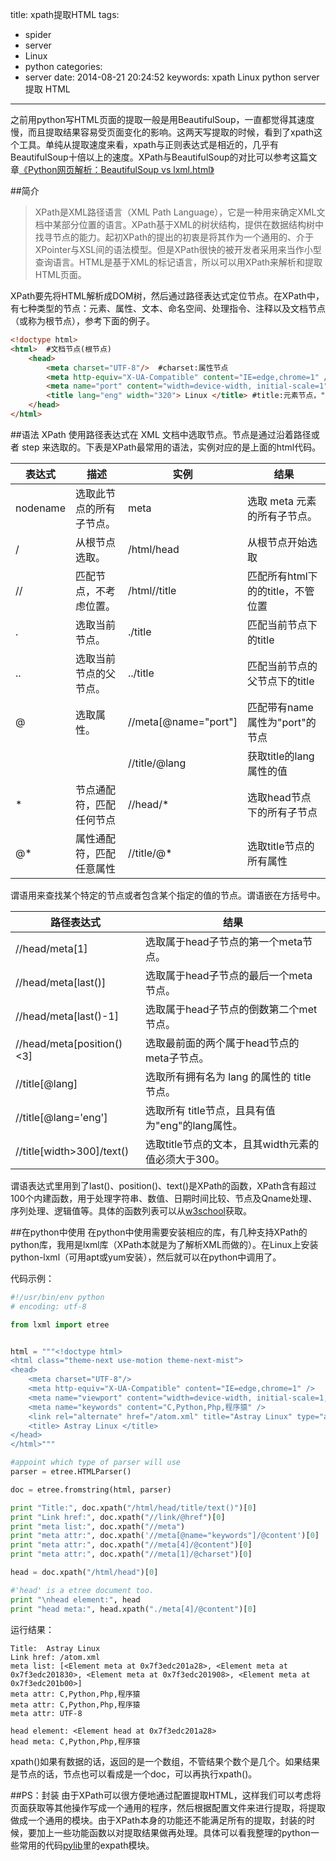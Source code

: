 title: xpath提取HTML
tags:
  - spider
  - server
  - Linux
  - python
categories:
  - server
date: 2014-08-21 20:24:52
keywords: xpath Linux python server 提取 HTML

-----

之前用python写HTML页面的提取一般是用BeautifulSoup，一直都觉得其速度慢，而且提取结果容易受页面变化的影响。这两天写提取的时候，看到了xpath这个工具。单纯从提取速度来看，xpath与正则表达式是相近的，几乎有BeautifulSoup十倍以上的速度。XPath与BeautifulSoup的对比可以参考这篇文章[《Python网页解析：BeautifulSoup vs lxml.html》](http://www.cnblogs.com/rzhang/archive/2011/12/29/python-html-parsing.html)

<!--more-->

##简介

>XPath是XML路径语言（XML Path Language），它是一种用来确定XML文档中某部分位置的语言。XPath基于XML的树状结构，提供在数据结构树中找寻节点的能力。起初XPath的提出的初衷是将其作为一个通用的、介于XPointer与XSL间的语法模型。但是XPath很快的被开发者采用来当作小型查询语言。HTML是基于XML的标记语言，所以可以用XPath来解析和提取HTML页面。

XPath要先将HTML解析成DOM树，然后通过路径表达式定位节点。在XPath中，有七种类型的节点：元素、属性、文本、命名空间、处理指令、注释以及文档节点（或称为根节点），参考下面的例子。

```html
<!doctype html>
<html>  #文档节点(根节点)
    <head>
        <meta charset="UTF-8"/>  #charset:属性节点
        <meta http-equiv="X-UA-Compatible" content="IE=edge,chrome=1" />
        <meta name="port" content="width=device-width, initial-scale=1"/>
        <title lang="eng" width="320"> Linux </title> #title:元素节点，"Linux":文本节点
    </head>
</html>
```

##语法
XPath 使用路径表达式在 XML 文档中选取节点。节点是通过沿着路径或者 step 来选取的。下表是XPath最常用的语法，实例对应的是上面的html代码。

|表达式|描述|实例|结果|
|------|----|----|----|
|nodename|	选取此节点的所有子节点。|meta|选取 meta 元素的所有子节点。|
|/| 从根节点选取。|/html/head|从根节点开始选取|
|//| 匹配节点，不考虑位置。|/html//title|匹配所有html下的的title，不管位置|
|.| 选取当前节点。|./title|匹配当前节点下的title|
|..| 选取当前节点的父节点。|../title|匹配当前节点的父节点下的title|
|@| 选取属性。|//meta[@name="port"]|匹配带有name属性为"port"的节点|
|||//title/@lang|获取title的lang属性的值|
|*|节点通配符，匹配任何节点|//head/*|选取head节点下的所有子节点|
|@*|属性通配符，匹配任意属性|//title/@*|选取title节点的所有属性|

谓语用来查找某个特定的节点或者包含某个指定的值的节点。谓语嵌在方括号中。

|路径表达式|结果|
|----------|----|
|//head/meta[1]| 选取属于head子节点的第一个meta节点。
|//head/meta[last()]| 选取属于head子节点的最后一个meta节点。
|//head/meta[last()-1]|	选取属于head子节点的倒数第二个met节点。
|//head/meta[position()<3]|	选取最前面的两个属于head节点的meta子节点。
|//title[@lang]| 选取所有拥有名为 lang 的属性的 title节点。
|//title[@lang='eng']| 选取所有 title节点，且具有值为"eng"的lang属性。
|//title[width>300]/text()| 选取title节点的文本，且其width元素的值必须大于300。

谓语表达式里用到了last()、position()、text()是XPath的函数，XPath含有超过100个内建函数，用于处理字符串、数值、日期时间比较、节点及Qname处理、序列处理、逻辑值等。具体的函数列表可以从[w3school](http://www.w3school.com.cn/xpath/xpath_functions.asp)获取。

##在python中使用
在python中使用需要安装相应的库，有几种支持XPath的python库，我用是lxml库（XPath本就是为了解析XML而做的）。在Linux上安装python-lxml（可用apt或yum安装），然后就可以在python中调用了。

代码示例：

```python
#!/usr/bin/env python
# encoding: utf-8

from lxml import etree


html = """<!doctype html>
<html class="theme-next use-motion theme-next-mist">
<head>
	<meta charset="UTF-8"/>
	<meta http-equiv="X-UA-Compatible" content="IE=edge,chrome=1" />
	<meta name="viewport" content="width=device-width, initial-scale=1, maximum-scale=1"/>
	<meta name="keywords" content="C,Python,Php,程序猿" />
	<link rel="alternate" href="/atom.xml" title="Astray Linux" type="application/atom+xml" />
	<title> Astray Linux </title>
</head>
</html>"""

#appoint which type of parser will use
parser = etree.HTMLParser()

doc = etree.fromstring(html, parser)

print "Title:", doc.xpath("/html/head/title/text()")[0]
print "Link href:", doc.xpath("//link/@href")[0]
print "meta list:", doc.xpath("//meta")
print "meta attr:", doc.xpath('//meta[@name="keywords"]/@content')[0]
print "meta attr:", doc.xpath("//meta[4]/@content")[0]
print "meta attr:", doc.xpath("//meta[1]/@charset")[0]

head = doc.xpath("/html/head")[0]

#'head' is a etree document too.
print "\nhead element:", head
print "head meta:", head.xpath("./meta[4]/@content")[0]

```

运行结果：

    Title:  Astray Linux
    Link href: /atom.xml
    meta list: [<Element meta at 0x7f3edc201a28>, <Element meta at 0x7f3edc201830>, <Element meta at 0x7f3edc201908>, <Element meta at 0x7f3edc201b00>]
    meta attr: C,Python,Php,程序猿
    meta attr: C,Python,Php,程序猿
    meta attr: UTF-8

    head element: <Element head at 0x7f3edc201a28>
    head meta: C,Python,Php,程序猿

xpath()如果有数据的话，返回的是一个数组，不管结果个数个是几个。如果结果是节点的话，节点也可以看成是一个doc，可以再执行xpath()。

##PS：封装
由于XPath可以很方便地通过配置提取HTML，这样我们可以考虑将页面获取等其他操作写成一个通用的程序，然后根据配置文件来进行提取，将提取做成一个通用的模块。由于XPath本身的功能还不能满足所有的提取，封装的时候，要加上一些功能函数以对提取结果做再处理。具体可以看我整理的python一些常用的代码[pylib](https://github.com/astraylinux/pylib)里的expath模块。
